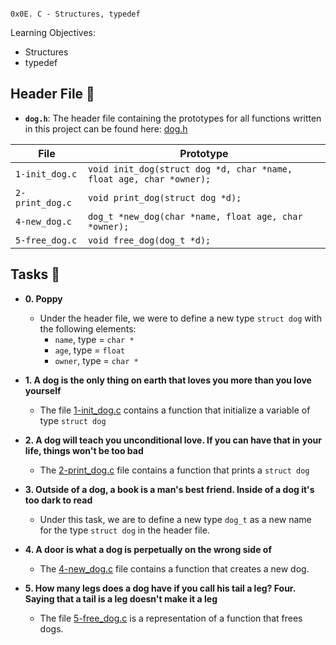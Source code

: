 ```

0x0E. C - Structures, typedef

```

Learning Objectives:
 * Structures
 * typedef

## Header File :file_folder:

* **`dog.h`**: The header file containing the prototypes for all functions written in this project can be found here: [dog.h](./dog.h)

| File                     | Prototype                                                               |
| ------------------------ | ----------------------------------------------------------------------- |
| `1-init_dog.c`           | `void init_dog(struct dog *d, char *name, float age, char *owner);`     |
| `2-print_dog.c`          | `void print_dog(struct dog *d);`                                        |
| `4-new_dog.c`            | `dog_t *new_dog(char *name, float age, char *owner);`                   |
| `5-free_dog.c`           | `void free_dog(dog_t *d);`                                              |

## Tasks :page_with_curl:

* **0. Poppy**
  * Under the header file, we were to define a new type `struct dog` with the following elements:
     * `name`, type = `char *`
     * `age`, type = `float`
     * `owner`, type = `char *`
  
* **1. A dog is the only thing on earth that loves you more than you love yourself**
  * The file [1-init_dog.c](./1-init_dog.c) contains a function that initialize a variable of type `struct dog`

* **2. A dog will teach you unconditional love. If you can have that in your life, things won't be too bad**
  * The [2-print_dog.c](./2-print_dog.c) file contains a function that prints a `struct dog`

* **3. Outside of a dog, a book is a man's best friend. Inside of a dog it's too dark to read**
  * Under this task, we are to define a new type `dog_t` as a new name for the type `struct dog` in the header file.

* **4. A door is what a dog is perpetually on the wrong side of**
  * The [4-new_dog.c](./4-new_dog.c) file contains a function that creates a new dog.

* **5. How many legs does a dog have if you call his tail a leg? Four. Saying that a tail is a leg doesn't make it a leg**
  * The file [5-free_dog.c](./5-free_dog.c) is a representation of a function that frees dogs.



